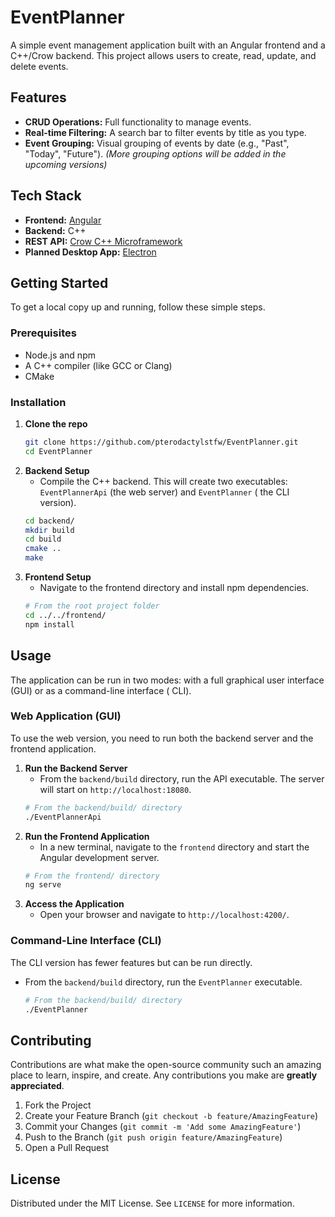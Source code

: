 # EventPlanner

A simple event management application built with an Angular frontend and a C++/Crow backend. This project allows users to create, read, update, and delete events.

## Features

*   **CRUD Operations:** Full functionality to manage events.
*   **Real-time Filtering:** A search bar to filter events by title as you type.
*   **Event Grouping:** Visual grouping of events by date (e.g., "Past", "Today", "Future"). *(More grouping options will be added in the upcoming versions)*

## Tech Stack

*   **Frontend:** [Angular](https://angular.io/)
*   **Backend:** C++
*   **REST API:** [Crow C++ Microframework](https://crowcpp.org/)
*   **Planned Desktop App:** [Electron](https://www.electronjs.org/)

## Getting Started

To get a local copy up and running, follow these simple steps.

### Prerequisites

*   Node.js and npm
* A C++ compiler (like GCC or Clang)
*   CMake

### Installation

1.  **Clone the repo**
    ```sh
    git clone https://github.com/pterodactylstfw/EventPlanner.git
    cd EventPlanner
    ```
2. **Backend Setup**
    * Compile the C++ backend. This will create two executables: `EventPlannerApi` (the web server) and `EventPlanner` (
      the CLI version).
    ```sh
    cd backend/
    mkdir build
    cd build
    cmake ..
    make
    ```
3. **Frontend Setup**
    * Navigate to the frontend directory and install npm dependencies.
   ```sh
   # From the root project folder
   cd ../../frontend/
   npm install
   ```

## Usage

The application can be run in two modes: with a full graphical user interface (GUI) or as a command-line interface (
CLI).

### Web Application (GUI)

To use the web version, you need to run both the backend server and the frontend application.

1.  **Run the Backend Server**
    * From the `backend/build` directory, run the API executable. The server will start on `http://localhost:18080`.
    ```sh
    # From the backend/build/ directory
    ./EventPlannerApi
    ```
2.  **Run the Frontend Application**
    * In a new terminal, navigate to the `frontend` directory and start the Angular development server.
    ```sh
    # From the frontend/ directory
    ng serve
    ```
3. **Access the Application**
    * Open your browser and navigate to `http://localhost:4200/`.

### Command-Line Interface (CLI)

The CLI version has fewer features but can be run directly.

* From the `backend/build` directory, run the `EventPlanner` executable.
  ```sh
  # From the backend/build/ directory
  ./EventPlanner
  ```

## Contributing

Contributions are what make the open-source community such an amazing place to learn, inspire, and create. Any
contributions you make are **greatly appreciated**.

1. Fork the Project
2. Create your Feature Branch (`git checkout -b feature/AmazingFeature`)
3. Commit your Changes (`git commit -m 'Add some AmazingFeature'`)
4. Push to the Branch (`git push origin feature/AmazingFeature`)
5. Open a Pull Request

## License

Distributed under the MIT License. See `LICENSE` for more information.
